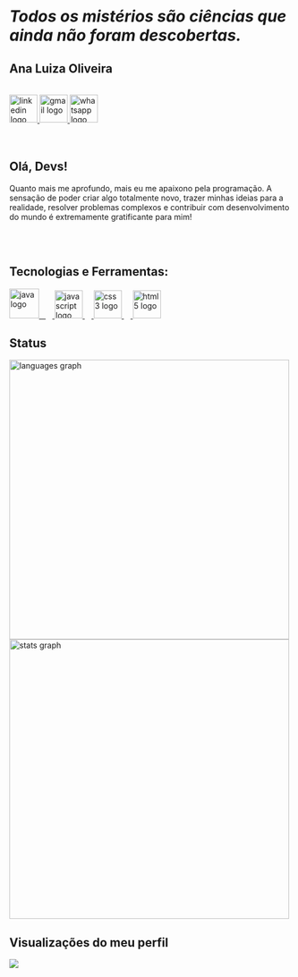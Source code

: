 # <I> Todos os mistérios são ciências que ainda não foram descobertas. </I> 
## Ana Luiza Oliveira

</br>
<div align="left">
  <a href="https://www.linkedin.com/in/luizadaso/" target="_blank">
    <img src="https://github.com/user-attachments/assets/ffd54172-cae1-410c-b9bb-d247bf48760b" height="50" alt="linkedin logo" /> 
  </a>
  <a href="mailto:analuiza.daso@gmail.com" target="_blank">
    <img src="https://github.com/user-attachments/assets/aabe721c-5c19-4093-a504-04feb3fb9d8a" height="50" alt="gmail logo" />
  </a>
  <a href="https://api.whatsapp.com/send/?phone=5522999955542&text=Olá,+encontrei+o+seu+portfólio+no+GitHub.+Podemos+conversar?&type=phone_number&app_absent=0" target="_blank">
    <img src="https://github.com/user-attachments/assets/72cf57ab-1b38-41f3-b06c-1f4df5bb4a84" height="50" alt="whatsapp logo" />
  </a>
</div>
</br>
</br>

## Olá, Devs!

Quanto mais me aprofundo, mais eu me apaixono pela programação. A sensação de poder criar algo totalmente novo, trazer minhas ideias para a realidade, resolver problemas complexos e contribuir com desenvolvimento do mundo é extremamente gratificante para mim!

</br>
</br>

## Tecnologias e Ferramentas:
<div align="left">  
  <a href="https://pt.wikipedia.org/wiki/Java_(linguagem_de_programa%C3%A7%C3%A3o)" target="_blank">
    <img src="https://github.com/user-attachments/assets/b82e9d46-e019-4697-8879-fa6bcbaf6c4b" height="53" alt="java logo"  /> &nbsp
  </a>
  <a href="https://pt.wikipedia.org/wiki/JavaScript" target="_blank">
    <img width="12" />
    <img src="https://github.com/user-attachments/assets/74203852-f544-460c-ba97-2080ef9bc8ab" height="50" alt="javascript logo"  />
  </a>
  <a href="https://pt.wikipedia.org/wiki/Cascading_Style_Sheets" target="_blank">
    <img width="12" />
    <img src="https://cdn.jsdelivr.net/gh/devicons/devicon/icons/css3/css3-plain-wordmark.svg" height="50" alt="css3 logo"  />
  </a>
  <a href="https://pt.wikipedia.org/wiki/HTML5" target="_blank">
    <img width="12" />
    <img src="https://cdn.jsdelivr.net/gh/devicons/devicon/icons/html5/html5-plain-wordmark.svg" height="50" alt="html5 logo"  />
  </a>
</div>

## Status
<div align="left">
  <img src="https://github-readme-stats.vercel.app/api/top-langs?username=luizadaso&locale=pt-br&hide_title=false&layout=compact&card_width=320&langs_count=5&theme=radical&hide_border=false&order=2" width="500" alt="languages graph" />
</div>
<div align="left">
  <img src="https://github-readme-stats.vercel.app/api?username=luizadaso&hide_title=false&hide_rank=false&show_icons=true&include_all_commits=true&count_private=true&disable_animations=false&theme=dracula&locale=en&hide_border=false&order=1" width="500" alt="stats graph" />
</div>

## Visualizações do meu perfil
<img align="left" src="https://profile-counter.glitch.me/luizadaso/count.svg?" />


    
